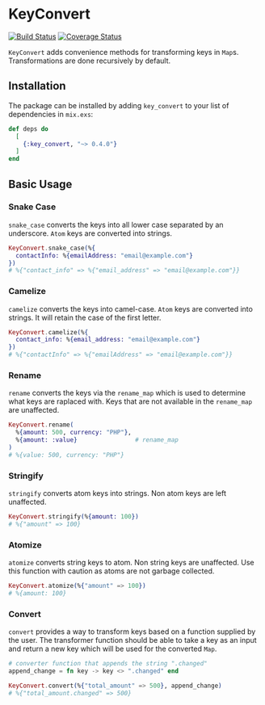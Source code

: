 # KeyConvert

[![Build Status](https://travis-ci.org/smitparaggua/key_convert.svg?branch=master)](https://travis-ci.org/smitparaggua/key_convert)
[![Coverage Status](https://coveralls.io/repos/github/smitparaggua/key_convert/badge.svg?branch=master)](https://coveralls.io/github/smitparaggua/key_convert?branch=master)

`KeyConvert` adds convenience methods for transforming keys in `Map`s.
Transformations are done recursively by default.

## Installation

The package can be installed by adding `key_convert` to your list of
dependencies in `mix.exs`:

```elixir
def deps do
  [
    {:key_convert, "~> 0.4.0"}
  ]
end
```

## Basic Usage

### Snake Case

`snake_case` converts the keys into all lower case separated by an underscore.
`Atom` keys are converted into strings.

```elixir
KeyConvert.snake_case(%{
  contactInfo: %{emailAddress: "email@example.com"}
})
# %{"contact_info" => %{"email_address" => "email@example.com"}}
```

### Camelize

`camelize` converts the keys into camel-case. `Atom` keys are converted into
strings. It will retain the case of the first letter.

```elixir
KeyConvert.camelize(%{
  contact_info: %{email_address: "email@example.com"}
})
# %{"contactInfo" => %{"emailAddress" => "email@example.com"}}
```

### Rename

`rename` converts the keys via the `rename_map` which is used to
determine what keys are raplaced with. Keys that are not available
in the `rename_map` are unaffected.

```elixir
KeyConvert.rename(
  %{amount: 500, currency: "PHP"},
  %{amount: :value}                # rename_map
)
# %{value: 500, currency: "PHP"}
```

### Stringify

`stringify` converts atom keys into strings. Non atom keys are left unaffected.

```elixir
KeyConvert.stringify(%{amount: 100})
# %{"amount" => 100}
```

### Atomize

`atomize` converts string keys to atom. Non string keys are unaffected.
Use this function with caution as atoms are not garbage collected.

```elixir
KeyConvert.atomize(%{"amount" => 100})
# %{amount: 100}
```

### Convert

`convert` provides a way to transform keys based on a function supplied
by the user. The transformer function should be able to take a key as an input
and return a new key which will be used for the converted `Map`.

```elixir
# converter function that appends the string ".changed"
append_change = fn key -> key <> ".changed" end

KeyConvert.convert(%{"total_amount" => 500}, append_change)
# %{"total_amount.changed" => 500}
```
